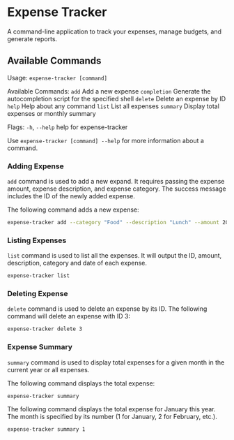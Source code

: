 # Expense Tracker

A command-line application to track your expenses, manage budgets, and generate reports.

## Available Commands

Usage:
  `expense-tracker [command]`

Available Commands:
  `add`         Add a new expense
  `completion`  Generate the autocompletion script for the specified shell
  `delete`      Delete an expense by ID
  `help`        Help about any command
  `list`        List all expenses
  `summary`     Display total expenses or monthly summary

Flags:
  `-h`, `--help`   help for expense-tracker

Use `expense-tracker [command] --help` for more information about a command.

### Adding Expense

`add` command is used to add a new expand. It requires passing the expense amount, expense description, and expense category. The success message includes the ID of the newly added expense.

The following command adds a new expense:

```sh
expense-tracker add --category "Food" --description "Lunch" --amount 20
```

### Listing Expenses

`list` command is used to list all the expenses. It will output the ID, amount, description, category and date of each expense.

```sh
expense-tracker list
```

### Deleting Expense

`delete` command is used to delete an expense by its ID. The following command will delete an expense with ID 3:

```sh
expense-tracker delete 3
```


### Expense Summary

`summary` command is used to display total expenses for a given month in the current year or all expenses.

The following command displays the total expense:

```sh
expense-tracker summary
```


The following command displays the total expense for January this year. The month is specified by its number (1 for January, 2 for February, etc.).

```sh
expense-tracker summary 1
```
